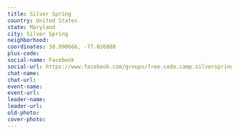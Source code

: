 ```yaml
---
title: Silver Spring
country: United States
state: Maryland
city: Silver Spring
neighborhood: 
coordinates: 38.990666, -77.026088
plus-code:
social-name: Facebook
social-url: https://www.facebook.com/groups/free.code.camp.silverspring
chat-name:
chat-url:
event-name:
event-url:
leader-name:
leader-url:
old-photo: 
cover-photo:
---
```

